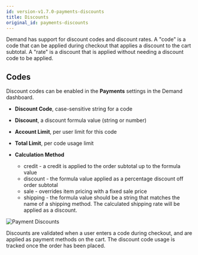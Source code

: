 ```yaml
---
id: version-v1.7.0-payments-discounts
title: Discounts
original_id: payments-discounts
---
```

    
Demand has support for discount codes and discount rates.  A "code" is a code that can be applied during checkout that applies a discount to the cart subtotal.  A "rate" is a discount that is applied without needing a discount code to be applied.

## Codes

Discount codes can be enabled in the **Payments** <i class="rui font-icon fa fa-credit-card"></i> settings in the Demand dashboard.

- **Discount Code**, case-sensitive string for a code

- **Discount**, a discount formula value (string or number)

- **Account Limit**, per user limit for this code

- **Total Limit**, per code usage limit

- **Calculation Method**
  - credit - a credit is applied to the order subtotal up to the formula value
  - discount - the formula value applied as a percentage discount off order subtotal
  - sale - overrides item pricing with a fixed sale price
  - shipping - the formula value should be a string that matches the name of a shipping method. The calculated shipping rate will be applied as a discount.

![](/assets/admin-dashboard-payments-discounts.png "Payment Discounts")

Discounts are validated when a user enters a code during checkout, and are applied as payment methods on the cart. The discount code usage is tracked once the order has been placed.
